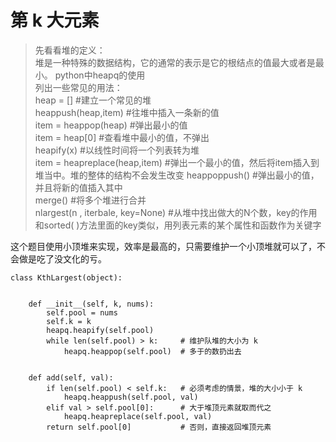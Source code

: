 # 第 k 大元素
> 先看看堆的定义：  
堆是一种特殊的数据结构，它的通常的表示是它的根结点的值最大或者是最小。
python中heapq的使用  
列出一些常见的用法：  
heap = [] #建立一个常见的堆  
heappush(heap,item)                   #往堆中插入一条新的值  
item = heappop(heap)                #弹出最小的值  
item = heap[0]                     #查看堆中最小的值，不弹出   
heapify(x)                        #以线性时间将一个列表转为堆  
item = heapreplace(heap,item)    #弹出一个最小的值，然后将item插入到堆当中。堆的整体的结构不会发生改变 
heappoppush()                  #弹出最小的值，并且将新的值插入其中  
merge()                      #将多个堆进行合并  
nlargest(n , iterbale, key=None)  #从堆中找出做大的N个数，key的作用和sorted( )方法里面的key类似，用列表元素的某个属性和函数作为关键字
  
这个题目使用小顶堆来实现，效率是最高的，只需要维护一个小顶堆就可以了，不会做是吃了没文化的亏。
```
class KthLargest(object):

    
    def __init__(self, k, nums):
        self.pool = nums
        self.k = k
        heapq.heapify(self.pool)
        while len(self.pool) > k:     # 维护队堆的大小为 k 
            heapq.heappop(self.pool)  # 多于的数扔出去 

            
    def add(self, val):
        if len(self.pool) < self.k:   # 必须考虑的情景，堆的大小小于 k 
            heapq.heappush(self.pool, val)
        elif val > self.pool[0]:      # 大于堆顶元素就取而代之
            heapq.heapreplace(self.pool, val)
        return self.pool[0]           # 否则，直接返回堆顶元素
     
```
